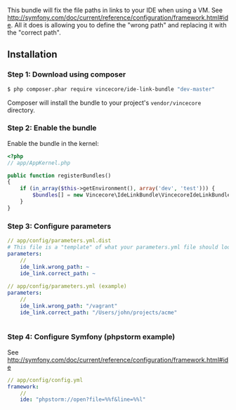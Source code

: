 This bundle will fix the file paths in links to your IDE when using a VM. See http://symfony.com/doc/current/reference/configuration/framework.html#ide. All it does is allowing you to define the "wrong path" and replacing it with the "correct path".

## Installation
### Step 1: Download using composer

``` bash
$ php composer.phar require vincecore/ide-link-bundle "dev-master"
```

Composer will install the bundle to your project's `vendor/vincecore` directory.

### Step 2: Enable the bundle

Enable the bundle in the kernel:

``` php
<?php
// app/AppKernel.php

public function registerBundles()
{
    if (in_array($this->getEnvironment(), array('dev', 'test'))) {
        $bundles[] = new Vincecore\IdeLinkBundle\VincecoreIdeLinkBundle();
    }
}
```

### Step 3: Configure parameters

``` yml
// app/config/parameters.yml.dist
# This file is a "template" of what your parameters.yml file should look like
parameters:
    //
    ide_link.wrong_path: ~
    ide_link.correct_path: ~
    
// app/config/parameters.yml (example)
parameters:
    //
    ide_link.wrong_path: "/vagrant"
    ide_link.correct_path: "/Users/john/projects/acme"
    
```

### Step 4: Configure Symfony (phpstorm example)
See http://symfony.com/doc/current/reference/configuration/framework.html#ide
``` yml
// app/config/config.yml
framework:
    //
    ide: "phpstorm://open?file=%%f&line=%%l"
```
